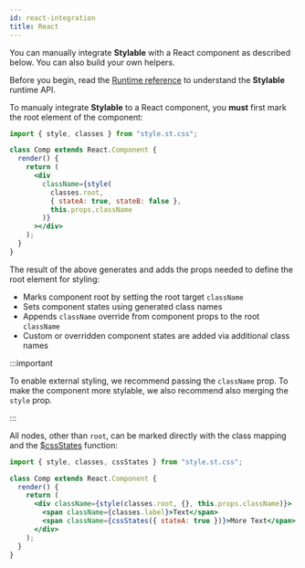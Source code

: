 ```yaml
---
id: react-integration
title: React
---
```


You can manually integrate **Stylable** with a React component as described below. You can also build your own helpers.

Before you begin, read the [Runtime reference](../references/runtime.md) to understand the **Stylable** runtime API.

To manualy integrate **Stylable** to a React component, you **must** first mark the root element of the component:

```jsx
import { style, classes } from "style.st.css";

class Comp extends React.Component {
  render() {
    return (
      <div
        className={style(
          classes.root,
          { stateA: true, stateB: false },
          this.props.className
        )}
      ></div>
    );
  }
}
```

The result of the above generates and adds the props needed to define the root element for styling:

- Marks component root by setting the root target `className`
- Sets component states using generated class names
- Appends `className` override from component props to the root `className`
- Custom or overridden component states are added via additional class names

:::important

To enable external styling, we recommend passing the `className` prop. To make the component more stylable, we also recommend also merging the `style` prop.

:::

All nodes, other than `root`, can be marked directly with the class mapping and the [$cssStates](../references/runtime#custom-state-mapping) function:

```jsx
import { style, classes, cssStates } from "style.st.css";

class Comp extends React.Component {
  render() {
    return (
      <div className={style(classes.root, {}, this.props.className)}>
        <span className={classes.label}>Text</span>
        <span className={cssStates({ stateA: true })}>More Text</span>
      </div>
    );
  }
}
```
